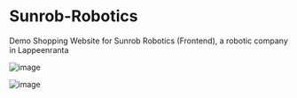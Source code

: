 # Sunrob-Robotics
Demo Shopping Website for Sunrob Robotics (Frontend), a robotic company in Lappeenranta


![image](https://user-images.githubusercontent.com/89993167/211213001-6c01ad3e-acfb-40a2-81b4-5b30335ec04f.png)



![image](https://user-images.githubusercontent.com/89993167/211213062-6ef79442-648a-4b34-9c9a-89609e07ef4e.png)

